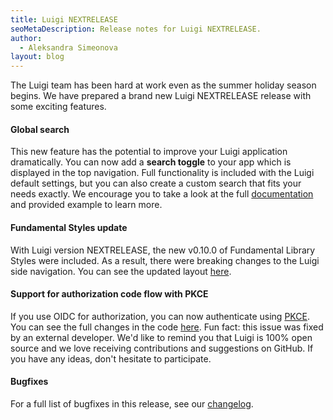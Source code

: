 ```yaml
---
title: Luigi NEXTRELEASE
seoMetaDescription: Release notes for Luigi NEXTRELEASE.
author:
  - Aleksandra Simeonova
layout: blog
---
```


The Luigi team has been hard at work even as the summer holiday season begins. We have prepared a brand new Luigi NEXTRELEASE release with some exciting features.
<!-- Excerpt -->

#### Global search

This new feature has the potential to improve your Luigi application dramatically. You can now add a **search toggle** to your app which is displayed in the top navigation. Full functionality is included with the Luigi default settings, but you can also create a custom search that fits your needs exactly. We encourage you to take a look at the full [documentation](https://docs.luigi-project.io/docs/global-search) and provided example to learn more.

#### Fundamental Styles update

With Luigi version NEXTRELEASE, the new v0.10.0 of Fundamental Library Styles were included. As a result, there were breaking changes to the Luigi side navigation. You can see the updated layout [here](https://sap.github.io/fundamental-styles/components/side-navigation.html).

#### Support for authorization code flow with PKCE

If you use OIDC for authorization, you can now authenticate using [PKCE](https://oauth.net/2/pkce/). You can see the full changes in the code [here](https://github.com/SAP/luigi/pull/1478). Fun fact: this issue was fixed by an external developer. We'd like to remind you that Luigi is 100% open source and we love receiving contributions and suggestions on GitHub. If you have any ideas, don't hesitate to participate.

#### Bugfixes

For a full list of bugfixes in this release, see our [changelog](https://github.com/SAP/luigi/blob/master/CHANGELOG.md).